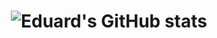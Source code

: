 <h1 align="center">

![Eduard's GitHub stats](https://github-readme-stats.vercel.app/api?username=edu4rdshl&show_icons=true&theme=radical&include_all_commits=true&count_private=true)

</h1>


<h2 align="center">
